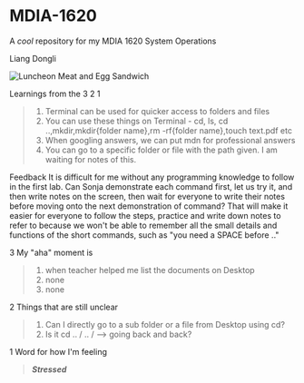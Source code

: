 # MDIA-1620
A *cool* repository for my MDIA 1620 System Operations

Liang Dongli

![Luncheon Meat and Egg Sandwich](https://static5.orstatic.com/userphoto2/photo/1V/1H65/0AI3RWDED90B3699005BEEpx.jpg)

Learnings from the 3 2 1 
>1. Terminal can be used for quicker access to folders and files
>2. You can use these things on Terminal - cd, ls, cd ..,mkdir,mkdir{folder name},rm -rf{folder name},touch text.pdf etc
>3. When googling answers, we can put mdn for professional answers
>4. You can go to a specific folder or file with the path given. I am waiting for notes of this.

Feedback
It is difficult for me without any programming knowledge to follow in the first lab. Can Sonja demonstrate each command first, let us try it, and then write notes on the screen, then wait for everyone to write their notes before moving onto the next demonstration of command? That will make it easier for everyone to follow the steps, practice and write down notes to refer to because we won't be able to remember all the small details and functions of the short commands, such as "you need a SPACE before .."


3  My "aha" moment is 
>1. when teacher helped me list the documents on Desktop
>2. none
>3. none
   
2  Things that are still unclear
>1. Can I directly go to a sub folder or a file from Desktop using cd?
>2. Is it cd .. / .. /  --> going back and back?
   
1  Word for how I'm feeling
>***Stressed***


